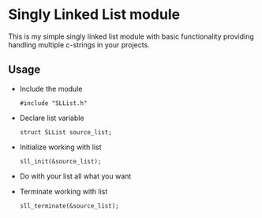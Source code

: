 # Singly Linked List module

This is my simple singly linked list module with basic functionality providing handling multiple c-strings in your projects.

## Usage
- Include the module

   `#include "SLList.h"`

- Declare list variable

  `struct SLList source_list;`
  
- Initialize working with list

  `sll_init(&source_list);`
  
- Do with your list all what you want
  
- Terminate working with list

  `sll_terminate(&source_list);`
